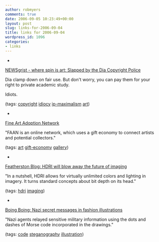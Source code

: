 ```yaml
---
author: robmyers
comments: true
date: 2006-09-05 10:23:49+00:00
layout: post
slug: links-for-2006-09-04
title: links for 2006-09-04
wordpress_id: 1096
categories:
- links
---
```


  

  *   


[NEWSgrist - where spin is art: Slapped by the Dia Copyright Police](http://newsgrist.typepad.com/underbelly/2006/09/slapped_by_the_.html)

  


Dia clamp down on fair use. But don't worry, you can pay them for your right to private academic study.  
  
Idiots.

  


(tags: [copyright](http://del.icio.us/robmyers/copyright) [idiocy](http://del.icio.us/robmyers/idiocy) [ip-maximalism](http://del.icio.us/robmyers/ip-maximalism) [art](http://del.icio.us/robmyers/art))

  

  

  *   


[Fine Art Adoption Network](http://www.fineartadoption.net/)

  


"FAAN is an online network, which uses a gift economy to connect artists and potential collectors."

  


(tags: [art](http://del.icio.us/robmyers/art) [gift-economy](http://del.icio.us/robmyers/gift-economy) [gallery](http://del.icio.us/robmyers/gallery))

  

  

  *   


[Featherston Blog: HDRI will blow away the future of imaging](http://featherston.blogspot.com/2006/08/hdri-will-blow-away-future-of-imaging.html)

  


"In a nutshell, HDRI allows for virtually unlimited colors and lighting in imagery. It turns standard concepts about bit depth on its head."

  


(tags: [hdri](http://del.icio.us/robmyers/hdri) [imaging](http://del.icio.us/robmyers/imaging))

  

  

  *   


[Boing Boing: Nazi secret messages in fashion illustrations](http://www.boingboing.net/2006/09/03/nazi_secret_messages.html)

  


"Nazi agents relayed sensitive military information using the dots and dashes of Morse code incorporated in the drawings."

  


(tags: [code](http://del.icio.us/robmyers/code) [steganography](http://del.icio.us/robmyers/steganography) [illustration](http://del.icio.us/robmyers/illustration))

  

  
  


